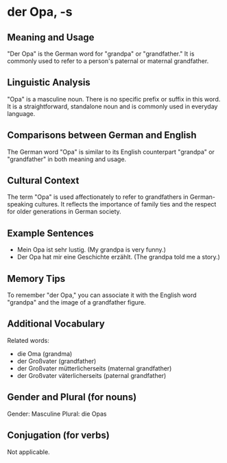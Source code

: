 # der Opa, -s
## Meaning and Usage
"Der Opa" is the German word for "grandpa" or "grandfather." It is commonly used to refer to a person's paternal or maternal grandfather.

## Linguistic Analysis
"Opa" is a masculine noun. There is no specific prefix or suffix in this word. It is a straightforward, standalone noun and is commonly used in everyday language. 

## Comparisons between German and English
The German word "Opa" is similar to its English counterpart "grandpa" or "grandfather" in both meaning and usage.

## Cultural Context
The term "Opa" is used affectionately to refer to grandfathers in German-speaking cultures. It reflects the importance of family ties and the respect for older generations in German society.

## Example Sentences
- Mein Opa ist sehr lustig. (My grandpa is very funny.)
- Der Opa hat mir eine Geschichte erzählt. (The grandpa told me a story.)

## Memory Tips
To remember "der Opa," you can associate it with the English word "grandpa" and the image of a grandfather figure.

## Additional Vocabulary
Related words: 
- die Oma (grandma)
- der Großvater (grandfather)
- der Großvater mütterlicherseits (maternal grandfather)
- der Großvater väterlicherseits (paternal grandfather)

## Gender and Plural (for nouns)
Gender: Masculine
Plural: die Opas

## Conjugation (for verbs)
Not applicable.